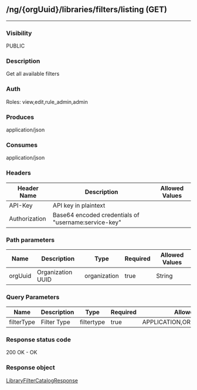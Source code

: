 ## /ng/{orgUuid}/libraries/filters/listing (GET)
---
### Visibility
PUBLIC
### Description
Get all available filters
### Auth
Roles: view,edit,rule_admin,admin
### Produces
application/json
### Consumes
application/json
### Headers
| Header Name | Description | Allowed Values |
| ----------- | ----------- | ----------- |
| API-Key | API key in plaintext |  |
| Authorization | Base64 encoded credentials of &quot;username:service-key&quot; |  |
### Path parameters
| Name | Description | Type | Required | Allowed Values |
| ----------- | ----------- | ----------- | ----------- | ----------- |
| orgUuid | Organization UUID | organization | true | String |
### Query Parameters
| Name | Description | Type | Required | Allowed Values |
| ----------- | ----------- | ----------- | ----------- | ----------- |
| filterType | Filter Type | filtertype | true | APPLICATION,ORGANIZATION,SERVER |
### Response status code
200 OK - OK
### Response object
[LibraryFilterCatalogResponse](<../../objects/LibraryFilterCatalogResponse.md>)
